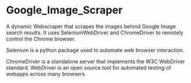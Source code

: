 # Google_Image_Scraper



A dynamic Webscraper that scrapes the images behind Google Image search results.
It uses SeleniumWebDriver and ChromeDriver to remotely control the Chrome browser.


Selenium is a python package used to automate web browser interaction.

ChromeDriver is a standalone server that implements the W3C WebDriver standard. WebDriver is an open source tool for automated testing of webapps across many browsers. 

